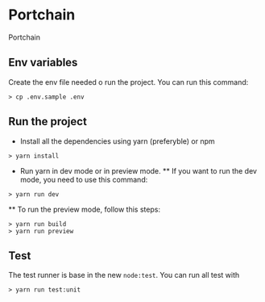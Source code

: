 # Portchain

Portchain

## Env variables

Create the env file needed o run the project. You can run this command:
```
> cp .env.sample .env
```

## Run the project

* Install all the dependencies using yarn (preferyble) or npm

```
> yarn install
```

* Run yarn in dev mode or in preview mode.
** If you want to run the dev mode, you need to use this command:
```
> yarn run dev
```
** To run the preview mode, follow this steps:

```
> yarn run build
> yarn run preview
```

## Test
The test runner is base in the new `node:test`. You can run all test with
```
> yarn run test:unit
```
